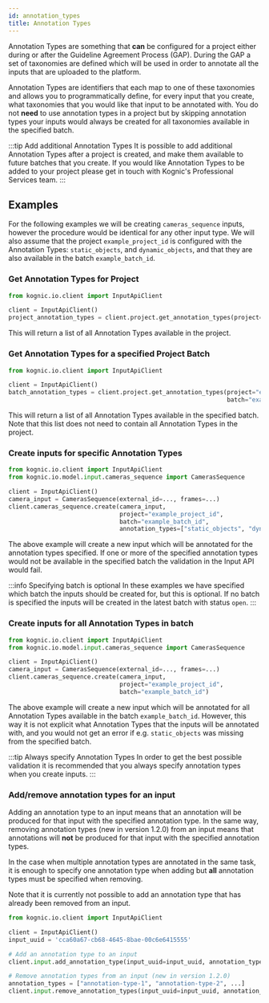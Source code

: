 ```yaml
---
id: annotation_types
title: Annotation Types
---
```


Annotation Types are something that **can** be configured for a project either during or after 
the Guideline Agreement Process (GAP). During the GAP a set of taxonomies are defined
which will be used in order to annotate all the inputs that are uploaded to the platform.

Annotation Types are identifiers that each map to one of these taxonomies and allows you
to programmatically define, for every input that you create, what taxonomies that you
would like that input to be annotated with. You do not **need** to use annotation types
in a project but by skipping annotation types your inputs would always be created for all
taxonomies available in the specified batch.

:::tip Add additional Annotation Types
It is possible to add additional Annotation Types after a project is created, and 
make them available to future batches that you create. If you would like Annotation
Types to be added to your project please get in touch with Kognic's Professional
Services team.
:::

## Examples
For the following examples we will be creating `cameras_sequence` inputs, however the
procedure would be identical for any other input type. We will also assume that the
project `example_project_id` is configured with the Annotation Types:
`static_objects`, and `dynamic_objects`, and that they are also available in the batch
`example_batch_id`.

### Get Annotation Types for Project
```python
from kognic.io.client import InputApiClient

client = InputApiClient()
project_annotation_types = client.project.get_annotation_types(project="example_project_id")
```
This will return a list of all Annotation Types available in the project.

### Get Annotation Types for a specified Project Batch
```python
from kognic.io.client import InputApiClient

client = InputApiClient()
batch_annotation_types = client.project.get_annotation_types(project="example_project_id",
                                                             batch="example_batch_id")
```
This will return a list of all Annotation Types available in the specified batch. 
Note that this list does not need to contain all Annotation Types in the project.

### Create inputs for specific Annotation Types
```python
from kognic.io.client import InputApiClient
from kognic.io.model.input.cameras_sequence import CamerasSequence

client = InputApiClient()
camera_input = CamerasSequence(external_id=..., frames=...)
client.cameras_sequence.create(camera_input,
                               project="example_project_id",
                               batch="example_batch_id",
                               annotation_types=["static_objects", "dynamic_objects"])
```
The above example will create a new input which will be annotated for the annotation 
types specified. If one or more of the specified annotation types would not be available
in the specified batch the validation in the Input API would fail. 

:::info Specifying batch is optional
In these examples we have specified which batch the inputs should be created for, but this is optional. If 
no batch is specified the inputs will be created in the latest batch with status `open`. 
:::

### Create inputs for all Annotation Types in batch
```python
from kognic.io.client import InputApiClient
from kognic.io.model.input.cameras_sequence import CamerasSequence

client = InputApiClient()
camera_input = CamerasSequence(external_id=..., frames=...)
client.cameras_sequence.create(camera_input,
                               project="example_project_id",
                               batch="example_batch_id")
```
The above example will create a new input which will be annotated for all Annotation
Types available in the batch `example_batch_id`. However, this way it is not explicit
what Annotation Types that the inputs will be annotated with, and you would not get an
error if e.g. `static_objects` was missing from the specified batch. 

:::tip Always specify Annotation Types
In order to get the best possible validation it is recommended that you always
specify annotation types when you create inputs.
:::

### Add/remove annotation types for an input

Adding an annotation type to an input means that an annotation will be produced for that input with the specified
annotation type. In the same way, removing annotation types (new in version 1.2.0) from an input means that annotations will **not** be
produced for that input with the specified annotation types. 

In the case when multiple annotation types are annotated in the same task, it is enough to specify
one annotation type when adding but **all** annotation types must be specified when removing. 

Note that it is currently not possible to add an annotation type that has already been removed from an input.

```python
from kognic.io.client import InputApiClient

client = InputApiClient()
input_uuid = 'cca60a67-cb68-4645-8bae-00c6e6415555'

# Add an annotation type to an input
client.input.add_annotation_type(input_uuid=input_uuid, annotation_type="annotation-type")

# Remove annotation types from an input (new in version 1.2.0)
annotation_types = ["annotation-type-1", "annotation-type-2", ...]
client.input.remove_annotation_types(input_uuid=input_uuid, annotation_type=annotation_types)

```
